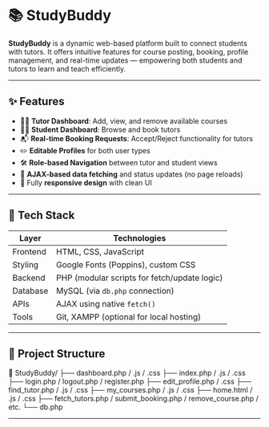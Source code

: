 # 📚 StudyBuddy

**StudyBuddy** is a dynamic web-based platform built to connect students with tutors. It offers intuitive features for course posting, booking, profile management, and real-time updates — empowering both students and tutors to learn and teach efficiently.

---

## ✨ Features

- 👨‍🏫 **Tutor Dashboard**: Add, view, and remove available courses
- 🧑‍🎓 **Student Dashboard**: Browse and book tutors
- 📬 **Real-time Booking Requests**: Accept/Reject functionality for tutors
- ✏️ **Editable Profiles** for both user types
- 🛠️ **Role-based Navigation** between tutor and student views
- 🔄 **AJAX-based data fetching** and status updates (no page reloads)
- 📱 Fully **responsive design** with clean UI

---

## 🚀 Tech Stack

| Layer       | Technologies                                           |
|-------------|--------------------------------------------------------|
| Frontend    | HTML, CSS, JavaScript                                  |
| Styling     | Google Fonts (Poppins), custom CSS                     |
| Backend     | PHP (modular scripts for fetch/update logic)          |
| Database    | MySQL (via `db.php` connection)                        |
| APIs        | AJAX using native `fetch()`                            |
| Tools       | Git, XAMPP (optional for local hosting)                |

---

## 📂 Project Structure

📁 StudyBuddy/
├── dashboard.php / .js / .css
├── index.php / .js / .css
├── login.php / logout.php / register.php
├── edit_profile.php / .css
├── find_tutor.php / .js / .css
├── my_courses.php / .js / .css
├── home.html / .js / .css
├── fetch_tutors.php / submit_booking.php / remove_course.php / etc.
└── db.php

---

